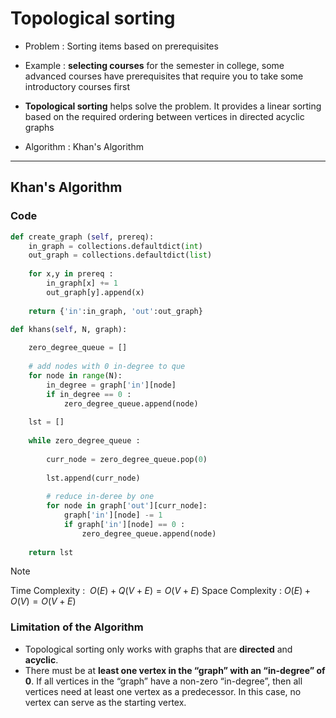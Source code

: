 # Topological sorting

- Problem : Sorting items based on prerequisites
- Example : **selecting courses** for the semester in college, some advanced courses have prerequisites that require you to take some introductory courses first
- **Topological sorting** helps solve the problem. It provides a linear sorting based on the required ordering between vertices in directed acyclic graphs

- Algorithm : Khan's Algorithm 

---
## Khan's Algorithm 



### Code 

```python 
def create_graph (self, prereq):
	in_graph = collections.defaultdict(int)
	out_graph = collections.defaultdict(list)
	
	for x,y in prereq :
		in_graph[x] += 1
		out_graph[y].append(x)
	
	return {'in':in_graph, 'out':out_graph}
```

```python
def khans(self, N, graph):
			
	zero_degree_queue = []
	
	# add nodes with 0 in-degree to que
	for node in range(N):
		in_degree = graph['in'][node]
		if in_degree == 0 :
			zero_degree_queue.append(node)
			
	lst = []
	
	while zero_degree_queue : 
		
		curr_node = zero_degree_queue.pop(0)
		
		lst.append(curr_node)
		
		# reduce in-deree by one
		for node in graph['out'][curr_node]:
			graph['in'][node] -= 1
			if graph['in'][node] == 0 :
				zero_degree_queue.append(node)
		
	return lst
```

>[!Note]
>Time Complexity :  $O(E) + Q(V+E) = O(V+E)$
>Space Complexity : $O(E) + O(V) = O(V+E)$

### Limitation of the Algorithm

- Topological sorting only works with graphs that are **directed** and **acyclic**.
- There must be at **least one vertex in the “graph” with an “in-degree” of 0**. If all vertices in the “graph” have a non-zero “in-degree”, then all vertices need at least one vertex as a predecessor. In this case, no vertex can serve as the starting vertex.
